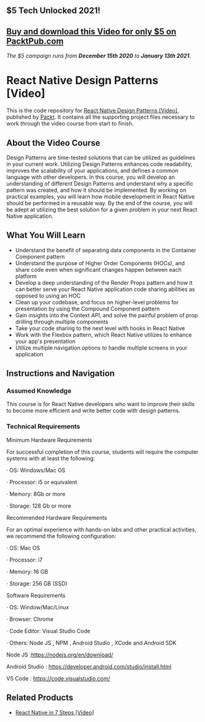 ## $5 Tech Unlocked 2021!
[Buy and download this Video for only $5 on PacktPub.com](https://www.packtpub.com/product/react-native-design-patterns-video/9781838643850)
-----
*The $5 campaign         runs from __December 15th 2020__ to __January 13th 2021.__*

# React Native Design Patterns [Video]
This is the code repository for [React Native Design Patterns [Video]](https://www.packtpub.com/mobile/react-native-design-patterns-video), published by [Packt](https://www.packtpub.com/?utm_source=github). It contains all the supporting project files necessary to work through the video course from start to finish.
## About the Video Course
Design Patterns are time-tested solutions that can be utilized as guidelines in your current work. Utilizing Design Patterns enhances code readability, improves the scalability of your applications, and defines a common language with other developers. 
In this course, you will develop an understanding of different Design Patterns and understand why a specific pattern was created, and how it should be implemented. By working on practical examples, you will learn how mobile development in React Native should be performed in a reusable way.
By the end of the course, you will be adept at utilizing the best solution for a given problem in your next React Native application.


<H2>What You Will Learn</H2>
<DIV class=book-info-will-learn-text>
<UL>
<LI>Understand the benefit of separating data components in the Container Component pattern
<LI>Understand the purpose of Higher Order Components (HOCs), and share code even when significant changes happen between each platform
<LI>Develop a deep understanding of the Render Props pattern and how it can better serve your React Native application code sharing abilities as opposed to using an HOC
<LI>Clean up your codebase, and focus on higher-level problems for presentation by using the Compound Component pattern
<LI>Gain insights into the Context API, and solve the painful problem of prop drilling through multiple components
<LI>Take your code sharing to the next level with hooks in React Native
<LI>Work with the Flexbox pattern, which React Native utilizes to enhance your app's presentation
<LI>Utilize multiple navigation options to handle multiple screens in your application </LI></UL></DIV>

## Instructions and Navigation
### Assumed Knowledge
This course is for React Native developers who want to improve their skills to become more efficient and write better code with design patterns. 

### Technical Requirements
Minimum Hardware Requirements

For successful completion of this course, students will require the computer systems with at least the following:

·         OS: Windows/Mac OS

·         Processor: i5 or equivalent 

·         Memory: 8Gb or more

·         Storage: 128 Gb or more

Recommended Hardware Requirements

For an optimal experience with hands-on labs and other practical activities, we recommend the following configuration:

·         OS: Mac OS

·         Processor: i7

·         Memory: 16 GB

·         Storage: 256 GB (SSD)

Software Requirements

·         OS: Window/Mac/Linux

·         Browser: Chrome

·         Code Editor:  Visual Studio Code

·         Others: Node JS , NPM , Android Studio , XCode and Android SDK

Node JS :https://nodejs.org/en/download/

Android Studio : https://developer.android.com/studio/install.html

VS Code : https://code.visualstudio.com/

## Related Products
* [React Native in 7 Steps [Video]](https://www.packtpub.com/application-development/cisco-voice-solutions-medium-large-enterprise-mle-cucm-video?utm_source=github&utm_medium=repository&utm_campaign=9781788476263)


